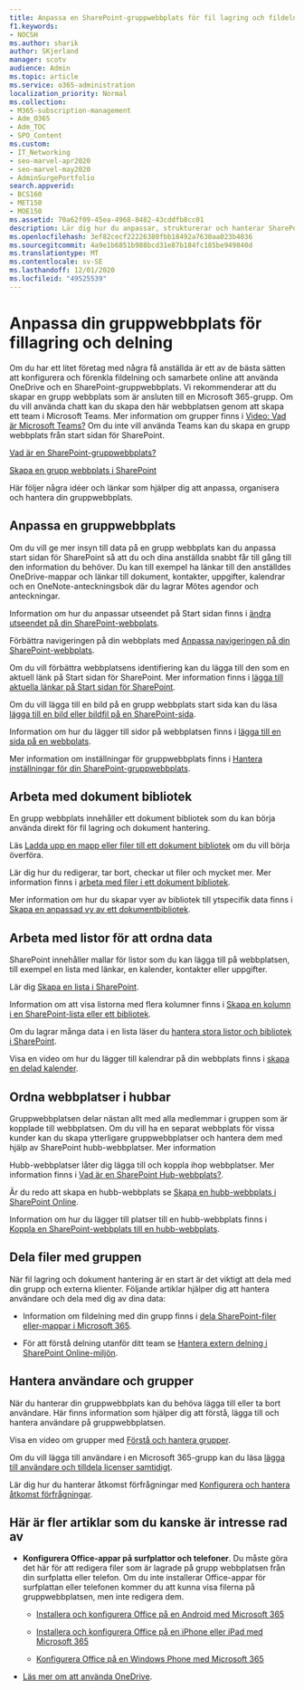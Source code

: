 ```yaml
---
title: Anpassa en SharePoint-gruppwebbplats för fil lagring och fildelning
f1.keywords:
- NOCSH
ms.author: sharik
author: SKjerland
manager: scotv
audience: Admin
ms.topic: article
ms.service: o365-administration
localization_priority: Normal
ms.collection:
- M365-subscription-management
- Adm_O365
- Adm_TOC
- SPO_Content
ms.custom:
- IT_Networking
- seo-marvel-apr2020
- seo-marvel-may2020
- AdminSurgePortfolio
search.appverid:
- BCS160
- MET150
- MOE150
ms.assetid: 70a62f09-45ea-4968-8482-43cddfb8cc01
description: Lär dig hur du anpassar, strukturerar och hanterar SharePoint-gruppwebbplatsen med dokument bibliotek, listor och hubbar.
ms.openlocfilehash: 3ef82cecf22226380fbb18492a7630aa023b4036
ms.sourcegitcommit: 4a9e1b6851b988bcd31e87b184fc185be949840d
ms.translationtype: MT
ms.contentlocale: sv-SE
ms.lasthandoff: 12/01/2020
ms.locfileid: "49525539"
---
```

# <a name="customize-your-team-site-for-file-storage-and-sharing"></a>Anpassa din gruppwebbplats för fillagring och delning

Om du har ett litet företag med några få anställda är ett av de bästa sätten att konfigurera och förenkla fildelning och samarbete online att använda OneDrive och en SharePoint-gruppwebbplats. Vi rekommenderar att du skapar en grupp webbplats som är ansluten till en Microsoft 365-grupp. Om du vill använda chatt kan du skapa den här webbplatsen genom att skapa ett team i Microsoft Teams. Mer information om grupper finns i [Video: Vad är Microsoft Teams?](https://support.microsoft.com/office/b98d533f-118e-4bae-bf44-3df2470c2b12) Om du inte vill använda Teams kan du skapa en grupp webbplats från start sidan för SharePoint. 
  
[Vad är en SharePoint-gruppwebbplats?](https://support.microsoft.com/office/75545757-36c3-46a7-beed-0aaa74f0401e)
  
[Skapa en grupp webbplats i SharePoint](https://support.microsoft.com/office/ef10c1e7-15f3-42a3-98aa-b5972711777d)
  
Här följer några idéer och länkar som hjälper dig att anpassa, organisera och hantera din gruppwebbplats.
  
 
## <a name="customize-your-team-site"></a>Anpassa en gruppwebbplats

Om du vill ge mer insyn till data på en grupp webbplats kan du anpassa start sidan för SharePoint så att du och dina anställda snabbt får till gång till den information du behöver. Du kan till exempel ha länkar till den anställdes OneDrive-mappar och länkar till dokument, kontakter, uppgifter, kalendrar och en OneNote-anteckningsbok där du lagrar Mötes agendor och anteckningar.
  
Information om hur du anpassar utseendet på Start sidan finns i [ändra utseendet på din SharePoint-webbplats](https://support.microsoft.com/office/06bbadc3-6b04-4a60-9d14-894f6a170818).
  
Förbättra navigeringen på din webbplats med [Anpassa navigeringen på din SharePoint-webbplats](https://support.microsoft.com/office/3cd61ae7-a9ed-4e1e-bf6d-4655f0bf25ca).
  
Om du vill förbättra webbplatsens identifiering kan du lägga till den som en aktuell länk på Start sidan för SharePoint. Mer information finns i [lägga till aktuella länkar på Start sidan för SharePoint](/sharepoint/change-links-list-on-sharepoint-home-page).
  
Om du vill lägga till en bild på en grupp webbplats start sida kan du läsa [lägga till en bild eller bildfil på en SharePoint-sida](https://support.microsoft.com/office/4a9b0e98-c89a-4a41-8adb-b7750dccca16).
  
Information om hur du lägger till sidor på webbplatsen finns i [lägga till en sida på en webbplats](https://support.microsoft.com/office/b3d46deb-27a6-4b1e-87b8-df851e503dec).
  
Mer information om inställningar för gruppwebbplats finns i [Hantera inställningar för din SharePoint-gruppwebbplats](https://support.microsoft.com/office/8376034D-D0C7-446E-9178-6AB51C58DF42).
  
## <a name="work-with-document-libraries"></a>Arbeta med dokument bibliotek

En grupp webbplats innehåller ett dokument bibliotek som du kan börja använda direkt för fil lagring och dokument hantering.

Läs [Ladda upp en mapp eller filer till ett dokument bibliotek](https://support.microsoft.com/office/eb18fcba-c953-4d45-8d90-8da66edeacdb) om du vill börja överföra.
   
Lär dig hur du redigerar, tar bort, checkar ut filer och mycket mer. Mer information finns i [arbeta med filer i ett dokument bibliotek](https://support.microsoft.com/office/a9d89171-1673-4892-9dd2-1ca52037dea2).
  
Mer information om hur du skapar vyer av bibliotek till ytspecifik data finns i [Skapa en anpassad vy av ett dokumentbibliotek](https://support.microsoft.com/office/8f6b08e0-a9a0-4232-9b9b-b374a2ad3da7).
  
## <a name="work-with-lists-to-organize-data"></a>Arbeta med listor för att ordna data

SharePoint innehåller mallar för listor som du kan lägga till på webbplatsen, till exempel en lista med länkar, en kalender, kontakter eller uppgifter.
  
Lär dig [Skapa en lista i SharePoint](https://support.microsoft.com/office/0D397414-D95F-41EB-ADDD-5E6EFF41B083#ID0EAAGAAA=Online).
  
Information om att visa listorna med flera kolumner finns i [Skapa en kolumn i en SharePoint-lista eller ett bibliotek](https://support.microsoft.com/office/2b0361ae-1bd3-41a3-8329-269e5f81cfa2).
  
Om du lagrar många data i en lista läser du [hantera stora listor och bibliotek i SharePoint](https://support.microsoft.com/office/B8588DAE-9387-48C2-9248-C24122F07C59).
  
Visa en video om hur du lägger till kalendrar på din webbplats finns i [skapa en delad kalender](https://support.microsoft.com/office/61b96006-70e2-4535-a34f-ee4fc772f798).

## <a name="organize-sites-into-hubs"></a>Ordna webbplatser i hubbar

Gruppwebbplatsen delar nästan allt med alla medlemmar i gruppen som är kopplade till webbplatsen. Om du vill ha en separat webbplats för vissa kunder kan du skapa ytterligare gruppwebbplatser och hantera dem med hjälp av SharePoint hubb-webbplatser. Mer information
  
Hubb-webbplatser låter dig lägga till och koppla ihop webbplatser. Mer information finns i [Vad är en SharePoint Hub-webbplats?](https://support.microsoft.com/office/fe26ae84-14b7-45b6-a6d1-948b3966427f).
  
Är du redo att skapa en hubb-webbplats se [Skapa en hubb-webbplats i SharePoint Online](/sharepoint/create-hub-site).
  
Information om hur du lägger till platser till en hubb-webbplats finns i [Koppla en SharePoint-webbplats till en hubb-webbplats](https://support.microsoft.com/office/ae0009fd-af04-4d3d-917d-88edb43efc05).
  
## <a name="sharing-files-with-the-team"></a>Dela filer med gruppen

När fil lagring och dokument hantering är en start är det viktigt att dela med din grupp och externa klienter. Följande artiklar hjälper dig att hantera användare och dela med dig av dina data:
  
- Information om fildelning med din grupp finns i [dela SharePoint-filer eller-mappar i Microsoft 365](https://support.microsoft.com/office/1fe37332-0f9a-4719-970e-d2578da4941c).
  
- För att förstå delning utanför ditt team se [Hantera extern delning i SharePoint Online-miljön](/sharepoint/external-sharing-overview).
  
## <a name="managing-users-and-groups"></a>Hantera användare och grupper

När du hanterar din gruppwebbplats kan du behöva lägga till eller ta bort användare. Här finns information som hjälper dig att förstå, lägga till och hantera användare på gruppwebbplatsen.
  
Visa en video om grupper med [Förstå och hantera grupper](https://support.microsoft.com/office/9c1037b7-de0b-41cd-b8f0-79a95aac854d). 
  
Om du vill lägga till användare i en Microsoft 365-grupp kan du läsa [lägga till användare och tilldela licenser samtidigt](../add-users/add-users.md).
  
Lär dig hur du hanterar åtkomst förfrågningar med [Konfigurera och hantera åtkomst förfrågningar](https://support.microsoft.com/office/94B26E0B-2822-49D4-929A-8455698654B3).
  
## <a name="here-are-more-articles-you-might-be-interested-in"></a>Här är fler artiklar som du kanske är intresse rad av

- **Konfigurera Office-appar på surfplattor och telefoner**. Du måste göra det här för att redigera filer som är lagrade på grupp webbplatsen från din surfplatta eller telefon. Om du inte installerar Office-appar för surfplattan eller telefonen kommer du att kunna visa filerna på gruppwebbplatsen, men inte redigera dem. 
    
  - [Installera och konfigurera Office på en Android med Microsoft 365](https://support.microsoft.com/office/cafe9d6f-8b0c-4b03-b20a-12438a82a22d)
    
  - [Installera och konfigurera Office på en iPhone eller iPad med Microsoft 365](https://support.microsoft.com/office/9df6d10c-7281-4671-8666-6ca8e339b628)
    
  - [Konfigurera Office på en Windows Phone med Microsoft 365](https://support.microsoft.com/office/2b7c1b51-a717-45d6-90c9-ee1c1c5ee0b7)
    
- [Läs mer om att använda OneDrive](https://go.microsoft.com/fwlink/?LinkID=511458).